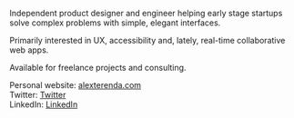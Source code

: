 Independent product designer and engineer helping early stage startups solve complex problems with simple, elegant interfaces.

Primarily interested in UX, accessibility and, lately, real-time collaborative web apps.

Available for freelance projects and consulting.

Personal website: [alexterenda.com](https://www.alexterenda.com/)  
Twitter: [Twitter](https://twitter.com/alexterenda)  
LinkedIn: [LinkedIn](https://www.linkedin.com/in/alexterenda/)
